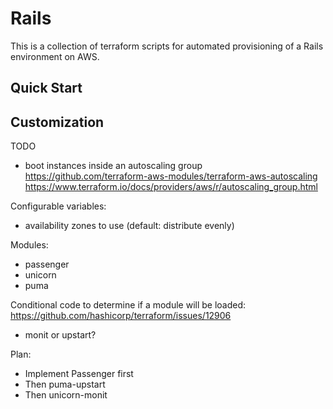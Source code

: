 # Rails

This is a collection of terraform scripts for automated provisioning of a Rails environment on AWS.

## Quick Start

## Customization

TODO
- boot instances inside an autoscaling group
https://github.com/terraform-aws-modules/terraform-aws-autoscaling
https://www.terraform.io/docs/providers/aws/r/autoscaling_group.html

Configurable variables:
- availability zones to use (default: distribute evenly)

Modules:
- passenger
- unicorn
- puma

Conditional code to determine if a module will be loaded:
https://github.com/hashicorp/terraform/issues/12906

- monit or upstart?

Plan:
- Implement Passenger first
- Then puma-upstart
- Then unicorn-monit
